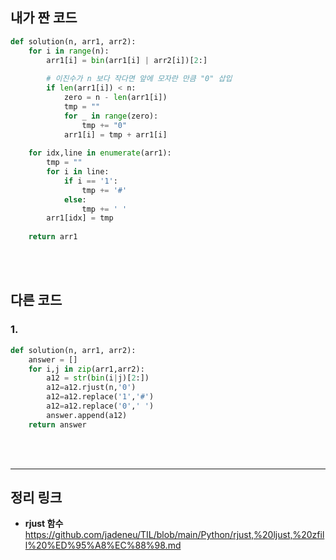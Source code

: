 ## 내가 짠 코드
```python
def solution(n, arr1, arr2):
    for i in range(n):
        arr1[i] = bin(arr1[i] | arr2[i])[2:]
        
        # 이진수가 n 보다 작다면 앞에 모자란 만큼 "0" 삽입
        if len(arr1[i]) < n:
            zero = n - len(arr1[i])
            tmp = ""
            for _ in range(zero):
                tmp += "0"
            arr1[i] = tmp + arr1[i]
    
    for idx,line in enumerate(arr1):
        tmp = ""
        for i in line:
            if i == '1':
                tmp += '#'
            else:
                tmp += ' '
        arr1[idx] = tmp
    
    return arr1
```
<br><br>

## 다른 코드
### 1.
```python
def solution(n, arr1, arr2):
    answer = []
    for i,j in zip(arr1,arr2):
        a12 = str(bin(i|j)[2:])
        a12=a12.rjust(n,'0')
        a12=a12.replace('1','#')
        a12=a12.replace('0',' ')
        answer.append(a12)
    return answer
```
<br><br>



















---
## 정리 링크
* **rjust 함수**<br>
  https://github.com/jadeneu/TIL/blob/main/Python/rjust,%20ljust,%20zfill%20%ED%95%A8%EC%88%98.md
<br><br>
